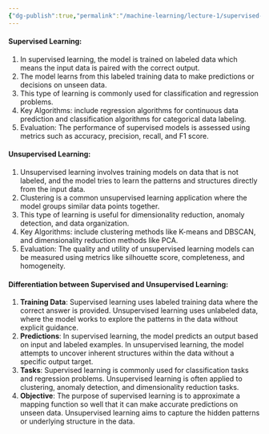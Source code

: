 ```yaml
---
{"dg-publish":true,"permalink":"/machine-learning/lecture-1/supervised-vs-unsupervised-learning/","dgPassFrontmatter":true}
---
```


#### **Supervised Learning:**

1. In supervised learning, the model is trained on labeled data which means the input data is paired with the correct output.
2. The model learns from this labeled training data to make predictions or decisions on unseen data.
3. This type of learning is commonly used for classification and regression problems.
4. Key Algorithms: include regression algorithms for continuous data prediction and classification algorithms for categorical data labeling.
5. Evaluation: The performance of supervised models is assessed using metrics such as accuracy, precision, recall, and F1 score.

#### **Unsupervised Learning:**

1. Unsupervised learning involves training models on data that is not labeled, and the model tries to learn the patterns and structures directly from the input data.
2. Clustering is a common unsupervised learning application where the model groups similar data points together.
3. This type of learning is useful for dimensionality reduction, anomaly detection, and data organization.
4. Key Algorithms: include clustering methods like K-means and DBSCAN, and dimensionality reduction methods like PCA.
5. Evaluation: The quality and utility of unsupervised learning models can be measured using metrics like silhouette score, completeness, and homogeneity.

#### **Differentiation between Supervised and Unsupervised Learning:**

1. **Training Data**: Supervised learning uses labeled training data where the correct answer is provided. Unsupervised learning uses unlabeled data, where the model works to explore the patterns in the data without explicit guidance.
2. **Predictions**: In supervised learning, the model predicts an output based on input and labeled examples. In unsupervised learning, the model attempts to uncover inherent structures within the data without a specific output target.
3. **Tasks**: Supervised learning is commonly used for classification tasks and regression problems. Unsupervised learning is often applied to clustering, anomaly detection, and dimensionality reduction tasks.
4. **Objective**: The purpose of supervised learning is to approximate a mapping function so well that it can make accurate predictions on unseen data. Unsupervised learning aims to capture the hidden patterns or underlying structure in the data.